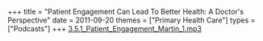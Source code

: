 +++
title = "Patient Engagement Can Lead To Better Health: A Doctor's Perspective"
date = 2011-09-20
themes = ["Primary Health Care"]
types = ["Podcasts"]
+++
[3.5.1\_Patient\_Engagement\_Martin\_1.mp3](/files/3.5.1_Patient_Engagement_Martin_1.mp3)
